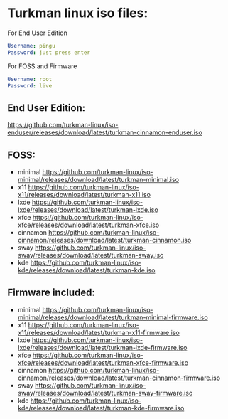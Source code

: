 # Turkman linux iso files:

For End User Edition
```yaml
Username: pingu
Password: just press enter
```

For FOSS and Firmware
```yaml
Username: root
Password: live
```

## End User Edition:
https://github.com/turkman-linux/iso-enduser/releases/download/latest/turkman-cinnamon-enduser.iso

## FOSS:
* minimal https://github.com/turkman-linux/iso-minimal/releases/download/latest/turkman-minimal.iso
* x11 https://github.com/turkman-linux/iso-x11/releases/download/latest/turkman-x11.iso
* lxde https://github.com/turkman-linux/iso-lxde/releases/download/latest/turkman-lxde.iso
* xfce https://github.com/turkman-linux/iso-xfce/releases/download/latest/turkman-xfce.iso
* cinnamon https://github.com/turkman-linux/iso-cinnamon/releases/download/latest/turkman-cinnamon.iso
* sway https://github.com/turkman-linux/iso-sway/releases/download/latest/turkman-sway.iso
* kde https://github.com/turkman-linux/iso-kde/releases/download/latest/turkman-kde.iso

## Firmware included:
* minimal https://github.com/turkman-linux/iso-minimal/releases/download/latest/turkman-minimal-firmware.iso
* x11 https://github.com/turkman-linux/iso-x11/releases/download/latest/turkman-x11-firmware.iso
* lxde https://github.com/turkman-linux/iso-lxde/releases/download/latest/turkman-lxde-firmware.iso
* xfce https://github.com/turkman-linux/iso-xfce/releases/download/latest/turkman-xfce-firmware.iso
* cinnamon https://github.com/turkman-linux/iso-cinnamon/releases/download/latest/turkman-cinnamon-firmware.iso
* sway https://github.com/turkman-linux/iso-sway/releases/download/latest/turkman-sway-firmware.iso
* kde https://github.com/turkman-linux/iso-kde/releases/download/latest/turkman-kde-firmware.iso
